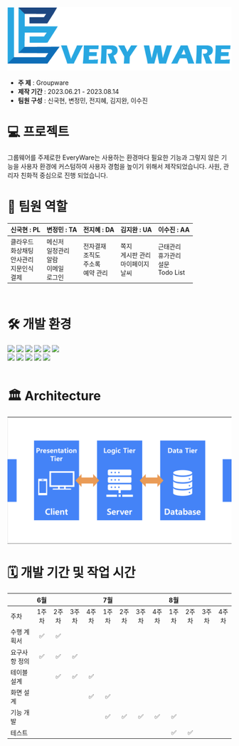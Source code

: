 ![EverywareLogo](https://github.com/Kook-s/Everyware/blob/main/doc/EveryWare%20Logo(color).png) 

- **주 제** : Groupware
- **제작 기간** : 2023.06.21 - 2023.08.14 
- **팀원 구성** : 신국현, 변정민, 전지혜, 김지완, 이수진
  <br>

# 💻 프로젝트
그룹웨어를 주제로한 EveryWare는 사용하는 환경마다 필요한 기능과 그렇지 않은 기능을 사용자 환경에 
커스텀하여 사용자 경험을 높이기 위해서 제작되었습니다. 
사원, 관리자 친화적 중심으로 진행 되었습니다.
<br>

# 🚀 팀원 역할
| **신국현** : PL                               | **변정민** : TA                            | **전지혜** : DA                       | **김지완** : UA                       | **이수진** : AA                           |
|----------------------------------------|-------------------------------------|--------------------------------|--------------------------------|------------------------------------|
| 클라우드<br/>화상채팅<br/>안사관리<br/>지문인식<br/>결제 | 메신저<br/>일정관리<br/>알람<br/>이메일<br/>로그인 | 전자결재<br/>조직도<br/>주소록<br/>예약 관리 | 쪽지<br/>게시판 관리<br/>마이페이지<br/>날씨 | 근태관리<br/>휴가관리<br/>설문<br/>Todo List |
<br>

# 🛠️ 개발 환경
<div>
    <img src="https://img.shields.io/badge/Spring-6DB33F?style=flat-square&logo=Spring&logoColor=white"/>
    <img src="https://img.shields.io/badge/Java-F7DF1E?style=flat-square"/>
    <img src="https://img.shields.io/badge/Node.js-339933?style=flat-square&logo=Node.js&logoColor=white"/>
    <img src="https://img.shields.io/badge/HTML5-E34F26?style=flat-square&logo=HTML5&logoColor=ffffff"/>
    <img src="https://img.shields.io/badge/CSS-1572B6?style=flat-square&logo=CSS3&logoColor=ffffff"/>
    <img src="https://img.shields.io/badge/JavaScript-F7DF1E?style=flat-square&logo=JavaScript&logoColor=ffffff"/>
<br>
    <img src="https://img.shields.io/badge/Oracle-F80000?style=flat-square&logo=Oracle&logoColor=white"/>
    <img src="https://img.shields.io/badge/Eclipse IDE-2C2255?style=flat-square&logo=Eclipse IDE&logoColor=white"/>
    <img src="https://img.shields.io/badge/Apache Tomcat-F8DC75?style=flat-square&logo=Apache Tomcat&logoColor=black"/>
    <img src="https://img.shields.io/badge/jQuery-0769AD?style=flat-square&logo=jQuery&logoColor=white"/> 
    <img src="https://img.shields.io/badge/subversion-809CC9?style=flat-square&logo=subversion&logoColor=ffffff"/> 
</div>
<br>

# 🏛️ Architecture
![3-Tire-Architecture](https://github.com/Kook-s/Everyware/blob/main/doc/3-Tire-Architecture.png)
<br>

# 🗓️ 개발 기간 및 작업 시간
|          |   6월   |     |     |     | 7월 |||     | 8월 |     |     |    |
|:---------|:------:|:---:|:---:|:---:|:----:|:----:|:----:|:---:|:----:|:---:|:---:|:--:|
| 주차       |  1주차   | 2주차 | 3주차 | 4주차 | 1주차 | 2주차 | 3주차 | 4주차 | 1주차 | 2주차 | 3주차 | 4주차 |
| 수행 계획서   |   ✅    |  ✅  |     |     |    |     |     |     |    |     |     |    ||
| 요구사항 정의  |   ✅    |  ✅  |  ✅  |     |    |     |     |     |    |     |     ||
| 테이블 설계   |        |  ✅  |  ✅  |  ✅  |    |     |     |     |    |     |     ||
| 화면 설계    |        |     |     |  ✅  | ✅   |     |     |     |    |     |     ||
| 기능 개발    |        |     |     |     | ✅   |  ✅   |  ✅   |  ✅  | ✅   |     |     |    |
| 테스트      |        |     |     |     |    |     |     |     |  ✅  |  ✅  |     |    |













